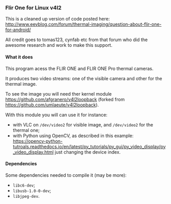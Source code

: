 ### Flir One for Linux v4l2

This is a cleaned up version of code posted here:
http://www.eevblog.com/forum/thermal-imaging/question-about-flir-one-for-android/

All credit goes to tomas123, cynfab etc from that forum who did the awesome research and work to make this support.

#### What it does

This program acess the FLIR ONE and FLIR ONE Pro thermal cameras.

It produces two video streams: one of the visible camera and other for the thermal image.

To see the image you will need ther kernel module https://github.com/afgranero/v4l2loopback (forked from  https://github.com/umlaeute/v4l2loopback).

With this module you will can use it for instance:
* with VLC on `/dev/video2` for visible image, and `/dev/video2` for the thermal one;
* with Python using OpenCV, as described in this example: https://opencv-python-tutroals.readthedocs.io/en/latest/py_tutorials/py_gui/py_video_display/py_video_display.html just changing the device index.


#### Dependencies

Some dependencies needed to compile it (may be more):

* `libc6-dev`;
* `libusb-1.0-0-dev`;
* `libjpeg-dev`.
